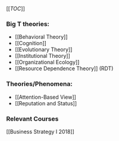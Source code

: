 [[_TOC_]]

### Big T theories:

* [[Behavioral Theory]]
* [[Cognition]]
* [[Evolutionary Theory]]
* [[Institutional Theory]]
* [[Organizational Ecology]]
* [[Resource Dependence Theory]] (RDT)

### Theories/Phenomena:

* [[Attention-Based View]]
* [[Reputation and Status]]

### Relevant Courses

[[Business Strategy I 2018]]